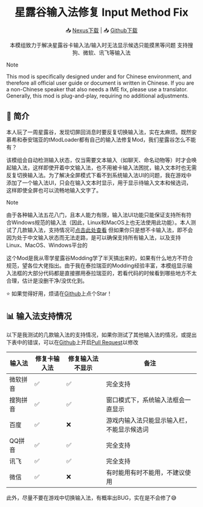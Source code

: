 ﻿<h1 align="center">星露谷输入法修复 Input Method Fix</h1>

<div align="center">

📥 [Nexus下载]() | 📥 [Github下载](https://github.com/Cyrillya/InputMethodFix/releases/latest)

本模组致力于解决星露谷卡输入法/输入时无法显示候选只能摸黑等问题
支持搜狗、微软、讯飞等输入法

</div>

> [!NOTE]
> This mod is specifically designed under and for Chinese environment, and therefore all official user guide or document is written in Chinese. If you are a non-Chinese speaker that also needs a IME fix, please use a translator. Generally, this mod is plug-and-play, requiring no additional adjustments.

## 📖 简介

本人玩了一周星露谷，发现切屏回消息时要反复切换输入法，实在太麻烦。既然安慕希和泰安瑞亚的tModLoader都有自己的输入法修复Mod，我们星露谷怎么不能有？

该模组会自动检测输入状态，仅当需要文本输入（如聊天、命名动物等）时才会唤起输入法，这样即使开着中文输入法，也不用被卡输入法困扰，输入文本时也无需反复切换输入法。为了解决全屏模式下看不到系统输入法UI的问题，我在游戏中添加了一个输入法UI，只会在输入文本时显示，用于显示待输入文本和候选词，这样即使全屏也可以流畅地输入文字了。

> [!NOTE]
> 由于各种输入法五花八门，且本人能力有限，输入法UI功能只能保证支持所有符合Windows规范的输入法（因此，Linux和MacOS上也无法使用此功能）。本人测试了几款输入法，支持情况可[点击此处查看](#输入法支持情况)
> 但如果你只是想不卡输入法，即不会因为处于中文输入状态而无法走路，是可以确保支持所有输入法，以及支持Linux、MacOS、Windows平台的

这个Mod是我从零学星露谷Modding学了半天搞出来的，如果有什么地方不符合规范，望各位大佬指出。由于我在泰拉瑞亚的Modding经验丰富，本模组显示输入法框的大部分代码都是直接挪用泰拉瑞亚的，若看代码的时候看到哪些地方不太合理，估计是没删干净/没优化到。

⭐ 如果觉得好用，烦请在[Github](https://github.com/Cyrillya/InputMethodFix)上点个Star！

## 📊 输入法支持情况

以下是我测试的几款输入法的支持情况，如果你测试了其他输入法的情况，或提出下表中的错误，可以在[Github](https://github.com/Cyrillya/InputMethodFix)上开启[Pull Request](https://github.com/Cyrillya/InputMethodFix/pulls)以修改

| 输入法 | 修复卡输入法 | 修复输入法不显示 | 备注       |
| ------ | ------------ | ------------------ | ---------- |
| 微软拼音 | ✅           | ✅                 | 完全支持   |
| 搜狗拼音 | ✅           | ✅                 | 窗口模式下，系统输入法框会一直显示 |
| 百度    | ✅           | ❌                 | 游戏内输入法只能显示输入栏，不能显示候选词 |
| QQ拼音  | ✅           | ✅                 | 完全支持   |
| 讯飞    | ✅           | ✅                 | 完全支持   |
| 微信    | ✅           | ❌                 | 有时能用有时不能用，不建议使用 |

此外，尽量不要在游戏中切换输入法，有概率出BUG，实在是不会修了😅